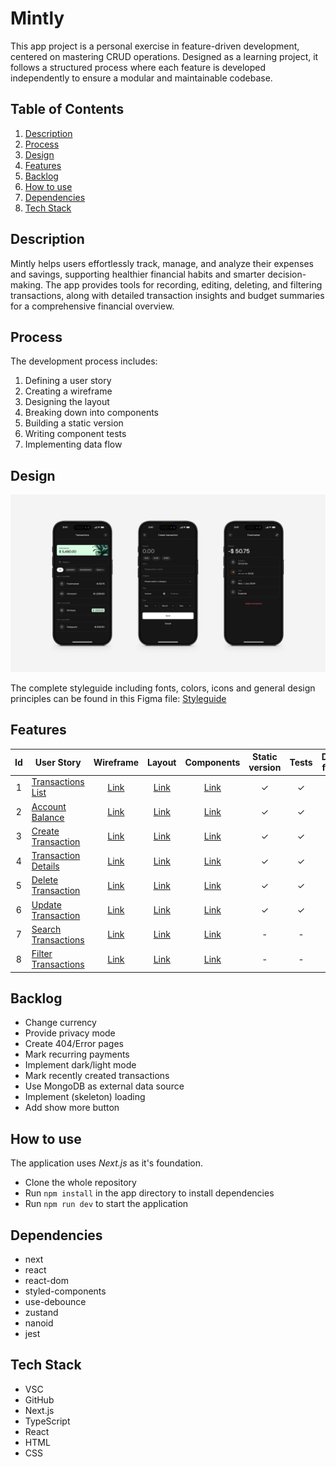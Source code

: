 # Mintly

This app project is a personal exercise in feature-driven development, centered on mastering CRUD operations. Designed as a learning project, it follows a structured process where each feature is developed independently to ensure a modular and maintainable codebase.

## Table of Contents

1. [Description](#description)
2. [Process](#process)
3. [Design](#design)
4. [Features](#features)
5. [Backlog](#backlog)
6. [How to use](#how-to-use)
7. [Dependencies](#dependencies)
8. [Tech Stack](#tech-stack)

## Description

Mintly helps users effortlessly track, manage, and analyze their expenses and savings, supporting healthier financial habits and smarter decision-making. The app provides tools for recording, editing, deleting, and filtering transactions, along with detailed transaction insights and budget summaries for a comprehensive financial overview.

## Process

The development process includes:

1. Defining a user story
2. Creating a wireframe
3. Designing the layout
4. Breaking down into components
5. Building a static version
6. Writing component tests
7. Implementing data flow

## Design

![Mockup](./assets/mockup.jpg)

The complete styleguide including fonts, colors, icons and general design principles can be found in this Figma file: [Styleguide](https://www.figma.com/design/DimQ0kYK6oqva5Zy1L4Hzv/Mintly-Styleguide?node-id=2062-350)

## Features

| Id  | User Story                                                                |                           Wireframe                            |                           Layout                            |                           Components                            | Static version |  Tests  | Data flow |
| :-: | ------------------------------------------------------------------------- | :------------------------------------------------------------: | :---------------------------------------------------------: | :-------------------------------------------------------------: | :------------: | :-----: | :-------: |
|  1  | [Transactions List](./assets/features/01_transactions-list/README.md)     |  [Link](./assets/features/01_transactions-list/wireframe.png)  |  [Link](./assets/features/01_transactions-list/layout.png)  |  [Link](./assets/features/01_transactions-list/components.png)  |    &check;     | &check; |  &check;  |
|  2  | [Account Balance](./assets/features/02_account-balance/README.md)         |   [Link](./assets/features/02_account-balance/wireframe.png)   |   [Link](./assets/features/02_account-balance/layout.png)   |   [Link](./assets/features/02_account-balance/components.png)   |    &check;     | &check; |  &check;  |
|  3  | [Create Transaction](./assets/features/03_create-transaction/README.md)   | [Link](./assets/features/03_create-transaction/wireframe.png)  | [Link](./assets/features/03_create-transaction/layout.png)  | [Link](./assets/features/03_create-transaction/components.png)  |    &check;     | &check; |  &check;  |
|  4  | [Transaction Details](./assets/features/04_transaction-details/README.md) | [Link](./assets/features/04_transaction-details/wireframe.png) | [Link](./assets/features/04_transaction-details/layout.png) | [Link](./assets/features/04_transaction-details/components.png) |    &check;     | &check; |  &check;  |
|  5  | [Delete Transaction](./assets/features/05_delete-transaction/README.md)   | [Link](./assets/features/05_delete-transaction/wireframe.png)  | [Link](./assets/features/05_delete-transaction/layout.png)  | [Link](./assets/features/05_delete-transaction/components.png)  |    &check;     | &check; |  &check;  |
|  6  | [Update Transaction](./assets/features/06_update-transaction/README.md)   | [Link](./assets/features/06_update-transaction/wireframe.png)  | [Link](./assets/features/06_update-transaction/layout.png)  | [Link](./assets/features/06_update-transaction/components.png)  |    &check;     | &check; |  &check;  |
|  7  | [Search Transactions](./assets/features/07_search-transactions/README.md) | [Link](./assets/features/07_search-transactions/wireframe.png) | [Link](./assets/features/07_search-transactions/layout.png) | [Link](./assets/features/07_search-transactions/components.png) |       -        |    -    |     -     |
|  8  | [Filter Transactions](./assets/features/08_filter-transactions/README.md) | [Link](./assets/features/08_filter-transactions/wireframe.png) | [Link](./assets/features/08_filter-transactions/layout.png) | [Link](./assets/features/08_filter-transactions/components.png) |       -        |    -    |     -     |

## Backlog

-   Change currency
-   Provide privacy mode
-   Create 404/Error pages
-   Mark recurring payments
-   Implement dark/light mode
-   Mark recently created transactions
-   Use MongoDB as external data source
-   Implement (skeleton) loading
-   Add show more button

## How to use

The application uses _Next.js_ as it's foundation.

-   Clone the whole repository
-   Run `npm install` in the app directory to install dependencies
-   Run `npm run dev` to start the application

## Dependencies

-   next
-   react
-   react-dom
-   styled-components
-   use-debounce
-   zustand
-   nanoid
-   jest

## Tech Stack

-   VSC
-   GitHub
-   Next.js
-   TypeScript
-   React
-   HTML
-   CSS
